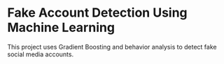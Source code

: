 # Fake Account Detection Using Machine Learning
This project uses Gradient Boosting and behavior analysis to detect fake social media accounts.
